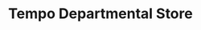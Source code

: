 ---
title: "Tempo Departmental Store"
url: /fysl-abd/tempo-departmental-store/
shop: department store
---